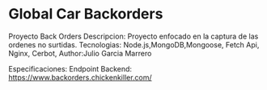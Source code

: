 # Global Car Backorders
Proyecto Back Orders
Descripcion: Proyecto enfocado en la captura de las ordenes no surtidas.
Tecnologias: Node.js,MongoDB,Mongoose, Fetch Api, Nginx, Cerbot,
Author:Julio Garcia Marrero

Especificaciones:
Endpoint Backend: https://www.backorders.chickenkiller.com/
